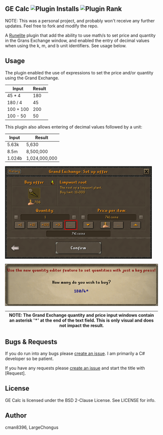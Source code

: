 GE Calc ![Plugin Installs](https://img.shields.io/endpoint?url=https://i.pluginhub.info/shields/installs/plugin/gecalc) ![Plugin Rank](https://img.shields.io/endpoint?url=https://i.pluginhub.info/shields/rank/plugin/gecalc)
------
NOTE: This was a personal project, and probably won't receive any further updates. Feel free to fork and modify the repo.

A [Runelite](https://github.com/runelite/runelite) plugin that add the ability to use math/s to set price and quantity in the Grans Exchange window, and enabled the entry of decimal values when using the k, m, and b unit identifiers. See usage below.

Usage
------
The plugin enabled the use of expressions to set the price and/or quantity using the Grand Exchange.

| Input  | Result |
| ------------- | ------------- |
| 45 * 4  | 180  |
| 180 / 4  | 45  |
| 100 + 100  | 200  |
| 100 - 50  | 50  |

This plugin also allows entering of decimal values followed by a unit:

| Input  | Result |
| ------------- | ------------- |
| 5.63k  | 5,630  |
| 8.5m  | 8,500,000  |
| 1.024b  | 1,024,000,000  |


![GE Dialog](assets/panel.png "GE Dialog")

![Value Entry](assets/entry.png "Value Entry")

| NOTE: The Grand Exchange quantity and price input windows contain an asterisk '*' at the end of the text field. This is only visual and does not impact the result.
| --- |

Bugs & Requests
-------
If you do run into any bugs please [create an issue](https://github.com/cman8396/GECalc/issues/new). I am primarily a C# developer so be patient.

If you have any requests please [create an issue](https://github.com/cman8396/GECalc/issues/new) and start the title with [Request].

License
-------
GE Calc is licensed under the BSD 2-Clause License. See LICENSE for info.

Author
------
cman8396, LargeChongus
